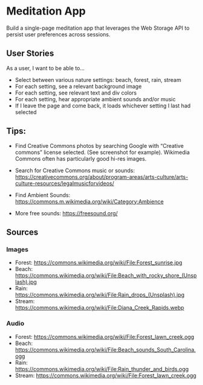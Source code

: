 # Meditation App

Build a single-page meditation app that leverages the Web Storage API to persist user preferences across sessions.

## User Stories

As a user, I want to be able to...

* Select between various nature settings: beach, forest, rain, stream
* For each setting, see a relevant background image
* For each setting, see relevant text and div colors
* For each setting, hear appropriate ambient sounds and/or music
* If I leave the page and come back, it loads whichever setting I last had selected

## Tips:

* Find Creative Commons photos by searching Google with “Creative commons” license selected. (See screenshot for example). Wikimedia Commons often has particularly good hi-res images.

* Search for Creative Commons music or sounds: https://creativecommons.org/about/program-areas/arts-culture/arts-culture-resources/legalmusicforvideos/ 

* Find Ambient Sounds: https://commons.m.wikimedia.org/wiki/Category:Ambience

* More free sounds: https://freesound.org/

## Sources

### Images

* Forest: https://commons.wikimedia.org/wiki/File:Forest_sunrise.jpg
* Beach: https://commons.wikimedia.org/wiki/File:Beach_with_rocky_shore_(Unsplash).jpg
* Rain: https://commons.wikimedia.org/wiki/File:Rain_drops_(Unsplash).jpg
* Stream: https://commons.wikimedia.org/wiki/File:Diana_Creek_Rapids.webp


### Audio

* Forest: https://commons.wikimedia.org/wiki/File:Forest_lawn_creek.ogg
* Beach: https://commons.wikimedia.org/wiki/File:Beach_sounds_South_Carolina.ogg
* Rain: https://commons.wikimedia.org/wiki/File:Rain_thunder_and_birds.ogg
* Stream: https://commons.wikimedia.org/wiki/File:Forest_lawn_creek.ogg